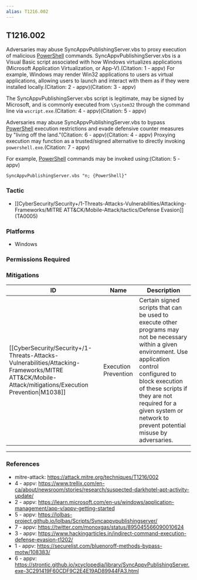```yaml
---
alias: T1216.002
---
```


## T1216.002

Adversaries may abuse SyncAppvPublishingServer.vbs to proxy execution of malicious [PowerShell](https://attack.mitre.org/techniques/T1059/001) commands. SyncAppvPublishingServer.vbs is a Visual Basic script associated with how Windows virtualizes applications (Microsoft Application Virtualization, or App-V).(Citation: 1 - appv) For example, Windows may render Win32 applications to users as virtual applications, allowing users to launch and interact with them as if they were installed locally.(Citation: 2 - appv)(Citation: 3 - appv)
    
The SyncAppvPublishingServer.vbs script is legitimate, may be signed by Microsoft, and is commonly executed from `\System32` through the command line via `wscript.exe`.(Citation: 4 - appv)(Citation: 5 - appv)

Adversaries may abuse SyncAppvPublishingServer.vbs to bypass [PowerShell](https://attack.mitre.org/techniques/T1059/001) execution restrictions and evade defensive counter measures by "living off the land."(Citation: 6 - appv)(Citation: 4 - appv) Proxying execution may function as a trusted/signed alternative to directly invoking `powershell.exe`.(Citation: 7 - appv)

For example,  [PowerShell](https://attack.mitre.org/techniques/T1059/001) commands may be invoked using:(Citation: 5 - appv)

`SyncAppvPublishingServer.vbs "n; {PowerShell}"`


### Tactic
- [[CyberSecurity/Security+/1-Threats-Attacks-Vulnerabilities/Attacking-Frameworks/MITRE ATT&CK/Mobile-Attack/tactics/Defense Evasion]] (TA0005)

### Platforms
- Windows

### Permissions Required

### Mitigations

| ID | Name | Description |
| --- | --- | --- |
| [[CyberSecurity/Security+/1-Threats-Attacks-Vulnerabilities/Attacking-Frameworks/MITRE ATT&CK/Mobile-Attack/mitigations/Execution Prevention\|M1038]] | Execution Prevention | Certain signed scripts that can be used to execute other programs may not be necessary within a given environment. Use application control configured to block execution of these scripts if they are not required for a given system or network to prevent potential misuse by adversaries. |


---
### References

- mitre-attack: https://attack.mitre.org/techniques/T1216/002
- 4 - appv: https://www.trellix.com/en-ca/about/newsroom/stories/research/suspected-darkhotel-apt-activity-update/
- 2 - appv: https://learn.microsoft.com/en-us/windows/application-management/app-v/appv-getting-started
- 5 - appv: https://lolbas-project.github.io/lolbas/Scripts/Syncappvpublishingserver/
- 7 - appv: https://twitter.com/monoxgas/status/895045566090010624
- 3 - appv: https://www.hackingarticles.in/indirect-command-execution-defense-evasion-t1202/
- 1 - appv: https://securelist.com/bluenoroff-methods-bypass-motw/108383/
- 6 - appv: https://strontic.github.io/xcyclopedia/library/SyncAppvPublishingServer.exe-3C291419F60CDF9C2E4E19AD89944FA3.html
